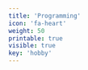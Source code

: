 ```yaml
---
title: 'Programming'
icon: 'fa-heart'
weight: 50
printable: true
visible: true
key: 'hobby'
---
```

